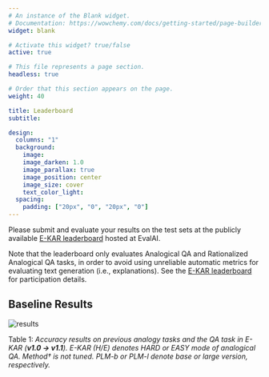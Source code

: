 ```yaml
---
# An instance of the Blank widget.
# Documentation: https://wowchemy.com/docs/getting-started/page-builder/
widget: blank

# Activate this widget? true/false
active: true

# This file represents a page section.
headless: true

# Order that this section appears on the page.
weight: 40

title: Leaderboard
subtitle:

design:
  columns: "1"
  background:
    image: 
    image_darken: 1.0
    image_parallax: true
    image_position: center
    image_size: cover
    text_color_light: 
  spacing:
    padding: ["20px", "0", "20px", "0"]
---
```


Please submit and evaluate your results on the test sets at the publicly available [E-KAR leaderboard](https://eval.ai/web/challenges/challenge-page/1671/overview) hosted at EvalAI.

Note that the leaderboard only evaluates Analogical QA and Rationalized Analogical QA tasks, in order to avoid using unreliable automatic metrics for evaluating text generation (i.e., explanations).
See the [E-KAR leaderboard](https://eval.ai/web/challenges/challenge-page/1671/overview) for participation details.



## Baseline Results


![results](/uploads/results.jpg)

Table 1: <i>Accuracy results on previous analogy tasks and the QA task in E-KAR (<b>v1.0 -> v1.1</b>). E-KAR (H/E) denotes HARD or EASY mode of analogical QA. Method† is not tuned. PLM-b or PLM-l denote base or large version, respectively.</i>